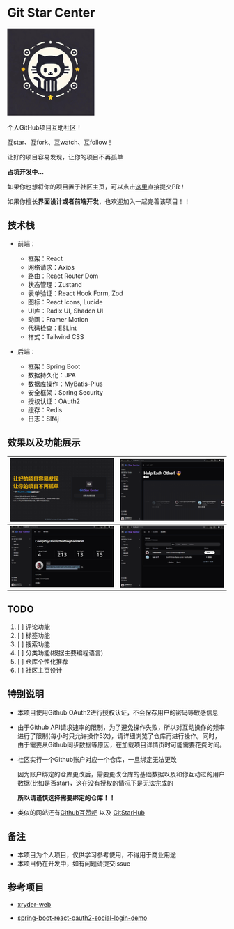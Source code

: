 # Git Star Center

<img src="web/src/assets/logo.jpg" width="200" />

个人GitHub项目互助社区！

互star、互fork、互watch、互follow！

让好的项目容易发现，让你的项目不再孤单

**占坑开发中...**

如果你也想将你的项目置于社区主页，可以点击[这里](https://github.com/Pleasurecruise/git-star-center/blob/master/src/page/dashboard/index.tsx)直接提交PR！

如果你擅长**界面设计或者前端开发**，也欢迎加入一起完善该项目！！

## 技术栈

- 前端：
  - 框架：React
  - 网络请求：Axios
  - 路由：React Router Dom
  - 状态管理：Zustand
  - 表单验证：React Hook Form, Zod
  - 图标：React Icons, Lucide
  - UI库：Radix UI, Shadcn UI
  - 动画：Framer Motion
  - 代码检查：ESLint
  - 样式：Tailwind CSS

- 后端：
  - 框架：Spring Boot
  - 数据持久化：JPA
  - 数据库操作：MyBatis-Plus
  - 安全框架：Spring Security
  - 授权认证：OAuth2
  - 缓存：Redis
  - 日志：Slf4j

## 效果以及功能展示

| ![Example 1](web/src/assets/example/login.jpg) | ![Example 2](web/src/assets/example/help.png)   |
|--------------------------------------------|---------------------------------------------|
| ![Example 2](web/src/assets/example/repo.png)  | ![Example 2](web/src/assets/example/search.png) |

## TODO

1. [ ] 评论功能
2. [ ] 标签功能
3. [ ] 搜索功能
4. [ ] 分类功能(根据主要编程语言)
5. [ ] 仓库个性化推荐
6. [ ] 社区主页设计

## 特别说明

- 本项目使用Github OAuth2进行授权认证，不会保存用户的密码等敏感信息

- 由于Github API请求速率的限制，为了避免操作失败，所以对互动操作的频率进行了限制(每小时只允许操作5次)，请详细浏览了仓库再进行操作。同时，由于需要从Github同步数据等原因，在加载项目详情页时可能需要花费时间。

- 社区实行一个Github账户对应一个仓库，一旦绑定无法更改

  因为账户绑定的仓库更改后，需要更改仓库的基础数据以及和你互动过的用户数据(比如是否star)，这在没有授权的情况下是无法完成的
  
  **所以请谨慎选择需要绑定的仓库！！**

- 类似的网站还有[Github互赞吧](https://gitstar.com.cn/) 以及 [GitStarHub](https://www.gitstarhub.com/)

## 备注

- 本项目为个人项目，仅供学习参考使用，不得用于商业用途
- 本项目仍在开发中，如有问题请提交issue

## 参考项目

- [xryder-web](https://github.com/pipijoe/xryder-web)

- [spring-boot-react-oauth2-social-login-demo](https://github.com/callicoder/spring-boot-react-oauth2-social-login-demo)

